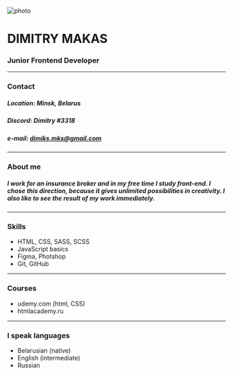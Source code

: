 ![photo](../rsschool-cv/IMG_1505.jpg)
# **DIMITRY MAKAS**
### **Junior Frontend Developer**
---


### Contact
##### Location: Minsk, Belarus
##### Discord: Dimitry #3318
##### e-mail: dimiks.mks@gmail.com
---

### About me
##### I work for an insurance broker and in my free time I study front-end. I chose this direction, because it gives unlimited possibilities in creativity. I also like to see the result of my work immediately.
---
### Skills
* HTML, CSS, SASS, SCSS
* JavaScript basics
* Figma, Photshop
* Git, GitHub  
---
### Courses
* udemy.com (html, CSS)
* htmlacademy.ru  
---
### I speak languages
* Belarusian (native)
* English (intermediate)
* Russian 






